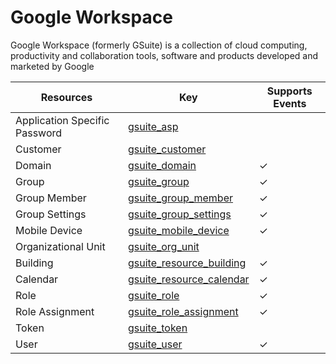 Google Workspace
================
Google Workspace (formerly GSuite) is a collection of cloud computing, productivity and collaboration tools, software and products developed and marketed by Google

| **Resources**                 | **Key**                                                     | **Supports Events** |
| ----------------------------- | ----------------------------------------------------------- | ------------------- |
| Application Specific Password | [gsuite\_asp](gsuite\_asp.md)                               |                     |
| Customer                      | [gsuite\_customer](gsuite\_customer.md)                     |                     |
| Domain                        | [gsuite\_domain](gsuite\_domain.md)                         | &check;             |
| Group                         | [gsuite\_group](gsuite\_group.md)                           | &check;             |
| Group Member                  | [gsuite\_group\_member](gsuite\_group\_member.md)           | &check;             |
| Group Settings                | [gsuite\_group\_settings](gsuite\_group\_settings.md)       | &check;             |
| Mobile Device                 | [gsuite\_mobile\_device](gsuite\_mobile\_device.md)         | &check;             |
| Organizational Unit           | [gsuite\_org\_unit](gsuite\_org\_unit.md)                   |                     |
| Building                      | [gsuite\_resource\_building](gsuite\_resource\_building.md) | &check;             |
| Calendar                      | [gsuite\_resource\_calendar](gsuite\_resource\_calendar.md) | &check;             |
| Role                          | [gsuite\_role](gsuite\_role.md)                             | &check;             |
| Role Assignment               | [gsuite\_role\_assignment](gsuite\_role\_assignment.md)     | &check;             |
| Token                         | [gsuite\_token](gsuite\_token.md)                           |                     |
| User                          | [gsuite\_user](gsuite\_user.md)                             | &check;             |
